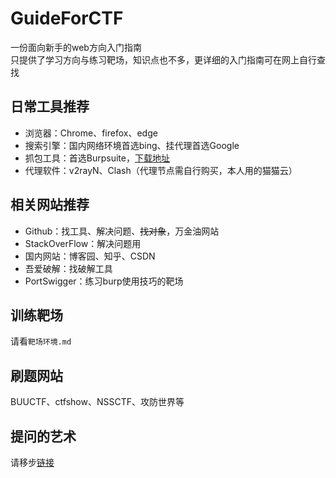 # GuideForCTF

一份面向新手的web方向入门指南  
只提供了学习方向与练习靶场，知识点也不多，更详细的入门指南可在网上自行查找

## 日常工具推荐

- 浏览器：Chrome、firefox、edge
- 搜索引擎：国内网络环境首选bing、挂代理首选Google
- 抓包工具：首选Burpsuite，[下载地址](https://www.52pojie.cn/thread-1544866-1-1.html)
- 代理软件：v2rayN、Clash（代理节点需自行购买，本人用的猫猫云）

## 相关网站推荐

- Github：找工具、解决问题、~~找对象~~，万金油网站
- StackOverFlow：解决问题用
- 国内网站：博客园、知乎、CSDN
- 吾爱破解：找破解工具
- PortSwigger：练习burp使用技巧的靶场

## 训练靶场

请看`靶场环境.md`

## 刷题网站

BUUCTF、ctfshow、NSSCTF、攻防世界等

## 提问的艺术

请移步[链接](https://github.com/betaseeker/How-To-Ask-Questions)
